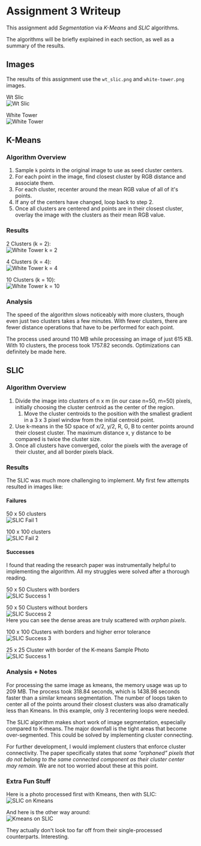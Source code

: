# Assignment 3 Writeup

This assignment add _Segmentation_ via *K-Means* and *SLIC* algorithms.

The algorithms will be briefly explained in each section, as well
as a summary of the results.


## Images

The results of this assignment use the `wt_slic.png` and `white-tower.png` images.  
  
Wt Slic  
![Wt Slic](./tests/resources/wt_slic.png "Wt Slic")  

White Tower  
![White Tower](./tests/resources/white-tower.png "White Tower")  


## K-Means

### Algorithm Overview

1. Sample `k` points in the original image to use as seed cluster centers.  
2. For each point in the image, find closest cluster by RGB distance and associate them.  
3. For each cluster, recenter around the mean RGB value of all of it's points.  
4. If any of the centers have changed, loop back to step 2.  
5. Once all clusters are centered and points are in their closest cluster, 
overlay the image with the clusters as their mean RGB value.

### Results

2 Clusters (k = 2):  
![White Tower k = 2](./results/kmeans/white-tower-k2.png "White Tower k = 2")  

4 Clusters (k = 4):  
![White Tower k = 4](./results/kmeans/white-tower-k4.png "White Tower k = 4")  

10 Clusters (k = 10):  
![White Tower k = 10](./results/kmeans/white-tower-k10.png "White Tower k = 10")  

### Analysis

The speed of the algorithm slows noticeably with more clusters, though even just two clusters
takes a few minutes. With fewer clusters, there are fewer distance operations that have to be
performed for each point.

The process used around 110 MB while processing an image of just 615 KB. With 10 clusters, the process took 1757.82 seconds.
Optimizations can definitely be made here.

## SLIC

### Algorithm Overview
1. Divide the image into clusters of n x m (in our case n=50, m=50) pixels, initially choosing the cluster centroid as the center of the region. 
	1. Move the cluster centroids to the position with the smallest gradient in a 3 x 3 pixel window from the 
	initial centroid point.
2. Use k-means in the 5D space of x/2, y/2, R, G, B to center points around their closest cluster. The maximum distance
x, y distance to be compared is twice the cluster size. 
3. Once all clusters have converged, color the pixels with the average of their cluster, and all border pixels black.


### Results

The SLIC was much more challenging to implement. My first few attempts resulted in images like:  

#### Failures  
50 x 50 clusters  
![SLIC Fail 1](./results/slic/wt_slic.cw50-ch50.fail.png "Slic Fail with 50 x 50 clusters")  

100 x 100 clusters  
![SLIC Fail 2](./results/slic/wt_slic.cw100-ch100.fail.png "Slic Fail with 100 x 100 clusters")  


#### Successes  
I found that reading the research paper was instrumentally helpful to implementing the algorithm. All my struggles were 
solved after a thorough reading.  

50 x 50 Clusters with borders  
![SLIC Success 1](./results/slic/wt_slic.cw50-ch50.png "Slic with 50 x 50 clusters")  

50 x 50 Clusters without borders  
![SLIC Success 2](./results/slic/wt_slic.cw50-ch50.no-borders.png "Slic with 50 x 50 clusters no borders")  
Here you can see the dense areas are truly scattered with *orphan pixels*.  

100 x 100 Clusters with borders and higher error tolerance  
![SLIC Success 3](./results/slic/wt_slic.cw50-ch50.png "Slic with 100 x 100 clusters")  

25 x 25 Cluster with border of the K-means Sample Photo  
![SLIC Success 1](results/slic/SLIC.cw25-ch25-se0.5.white-tower.png "Slic with 50 x 50 clusters")  


### Analysis + Notes

For processing the same image as kmeans, the memory usage was up to 209 MB. The process took 318.84 seconds, 
which is 1438.98 seconds faster than a similar kmeans segmentation. The number of loops taken to center all of the 
points around their closest clusters was also dramatically less than Kmeans. In this example, only 3 recentering loops 
were needed.  

The SLIC algorithm makes short work of image segmentation, especially compared to K-means. The major downfall is the tight
areas that become over-segmented. This could be solved by implementing cluster connecting. 

For further development, I would implement clusters that enforce cluster connectivity. The paper specifically states
that *some “orphaned” pixels that do not belong to the same connected component as their cluster center may remain.* We
are not too worried about these at this point. 


### Extra Fun Stuff

Here is a photo processed first with Kmeans, then with SLIC:  
![SLIC on Kmeans](results/misc/SLIC.cw25-ch25-se0.05.kmeans-white-tower-k15.png "SLIC on Kmeans")  

And here is the other way around:  
![Kmeans on SLIC](results/misc/k-means.k-5.wt_slic.cw50-ch50.no-borders.png "Kmeans on SLIC")  

They actually don't look too far off from their single-processed counterparts. Interesting.  
